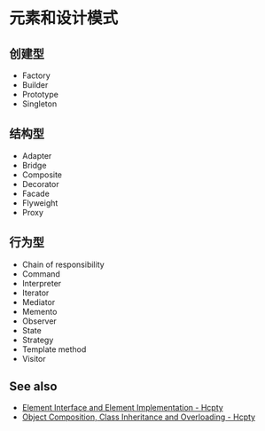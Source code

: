 # 元素和设计模式

## 创建型

- Factory
- Builder
- Prototype
- Singleton

## 结构型

- Adapter
- Bridge
- Composite
- Decorator
- Facade
- Flyweight
- Proxy

## 行为型

- Chain of responsibility
- Command
- Interpreter
- Iterator
- Mediator
- Memento
- Observer
- State
- Strategy
- Template method
- Visitor

## See also

- [Element Interface and Element Implementation - Hcpty](https://github.com/Hcpty/element-interface-and-element-implementation)
- [Object Composition, Class Inheritance and Overloading - Hcpty](https://github.com/Hcpty/object-composition-class-inheritance-and-overloading)
